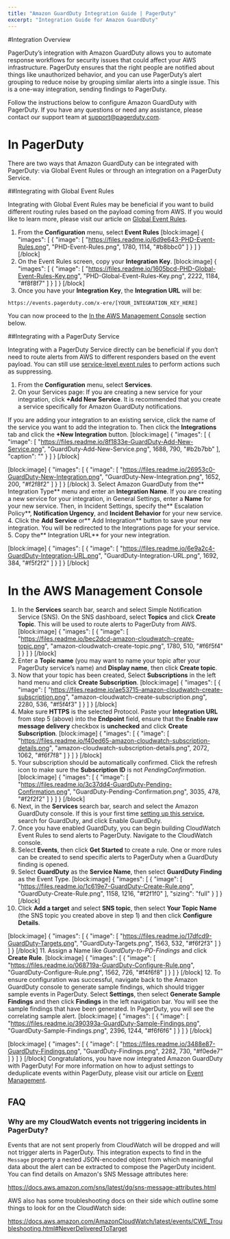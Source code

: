 ```yaml
---
title: "Amazon GuardDuty Integration Guide | PagerDuty"
excerpt: "Integration Guide for Amazon GuardDuty"
---
```

#Integration Overview

PagerDuty’s integration with Amazon GuardDuty allows you to automate response workflows for  security issues that could affect your AWS infrastructure. PagerDuty ensures that the right people are notified about things like unauthorized behavior, and you can use PagerDuty’s alert grouping to reduce noise by grouping similar alerts into a single issue. This is a one-way integration, sending findings to PagerDuty.

Follow the instructions below to configure Amazon GuardDuty with PagerDuty. If you have any questions or need any assistance, please contact our support team at <a href="mailto:support@pagerduty.com">support@pagerduty.com</a>.

# In PagerDuty 

There are two ways that Amazon GuardDuty can be integrated with PagerDuty: via Global Event Rules or through an integration on a PagerDuty Service.

##Integrating with Global Event Rules

Integrating with Global Event Rules may be beneficial if you want to build different routing rules based on the payload coming from AWS. If you would like to learn more, please visit our article on [Global Event Rules](https://support.pagerduty.com/docs/global-event-rules).  

1. From the **Configuration** menu, select **Event Rules**
[block:image]
{
  "images": [
    {
      "image": [
        "https://files.readme.io/6d9e643-PHD-Event-Rules.png",
        "PHD-Event-Rules.png",
        1780,
        1114,
        "#b8bbc0"
      ]
    }
  ]
}
[/block]
2. On the Event Rules screen, copy your **Integration Key**.
[block:image]
{
  "images": [
    {
      "image": [
        "https://files.readme.io/1605bcd-PHD-Global-Event-Rules-Key.png",
        "PHD-Global-Event-Rules-Key.png",
        2222,
        1184,
        "#f8f8f7"
      ]
    }
  ]
}
[/block]
3. Once you have your **Integration Key**, the **Integration URL** will be:

`https://events.pagerduty.com/x-ere/[YOUR_INTEGRATION_KEY_HERE]`

You can now proceed to the [In the AWS Management Console](https://support.pagerduty.com/v1/docs/aws-guardduty-integration-guide#section-in-the-aws-management-console) section below. 

##Integrating with a PagerDuty Service

Integrating with a PagerDuty Service directly can be beneficial if you don’t need to route alerts from AWS to different responders based on the event payload. You can still use [service-level event rules](https://support.pagerduty.com/docs/event-management#section-configure-event-rules-for-a-service) to perform actions such as suppressing.

1. From the **Configuration** menu, select **Services**.
2. On your Services page: If you are creating a new service for your integration, click **+Add New Service**. It is recommended that you create a service specifically for Amazon GuardDuty notifications.

If you are adding your integration to an existing service, click the name of the service you want to add the integration to. Then click the **Integrations** tab and click the **+New Integration** button.
[block:image]
{
  "images": [
    {
      "image": [
        "https://files.readme.io/8f1833e-GuardDuty-Add-New-Service.png",
        "GuardDuty-Add-New-Service.png",
        1688,
        790,
        "#b2b7bb"
      ],
      "caption": ""
    }
  ]
}
[/block]

[block:image]
{
  "images": [
    {
      "image": [
        "https://files.readme.io/26953c0-GuardDuty-New-Integration.png",
        "GuardDuty-New-Integration.png",
        1652,
        200,
        "#f2f8f2"
      ]
    }
  ]
}
[/block]
3. Select Amazon GuardDuty from the** Integration Type** menu and enter an **Integration Name**.
If you are creating a new service for your integration, in General Settings, enter a **Name** for your new service. Then, in Incident Settings, specify the** Escalation Policy**, **Notification Urgency**, and **Incident Behavior** for your new service.
4. Click the **Add Service** or** Add Integration** button to save your new integration. You will be redirected to the Integrations page for your service.
5. Copy the** Integration URL** for your new integration.

[block:image]
{
  "images": [
    {
      "image": [
        "https://files.readme.io/6e9a2c4-GuardDuty-Integration-URL.png",
        "GuardDuty-Integration-URL.png",
        1692,
        384,
        "#f5f2f2"
      ]
    }
  ]
}
[/block]
# In the AWS Management Console

1. In the **Services** search bar, search and select Simple Notification Service (SNS). On the SNS dashboard, select **Topics** and click **Create Topic**. This will be used to route alerts to PagerDuty from AWS.
[block:image]
{
  "images": [
    {
      "image": [
        "https://files.readme.io/bec2dcd-amazon-cloudwatch-create-topic.png",
        "amazon-cloudwatch-create-topic.png",
        1780,
        510,
        "#f6f5f4"
      ]
    }
  ]
}
[/block]
2. Enter a **Topic name** (you may want to name your topic after your PagerDuty service’s name) and **Display name**, then click **Create topic**. 
3. Now that your topic has been created, Select **Subscriptions** in the left hand menu and click **Create Subscription**.
[block:image]
{
  "images": [
    {
      "image": [
        "https://files.readme.io/ae53715-amazon-cloudwatch-create-subscription.png",
        "amazon-cloudwatch-create-subscription.png",
        2280,
        536,
        "#f5f4f3"
      ]
    }
  ]
}
[/block]
4. Make sure **HTTPS** is the selected Protocol. Paste your **Integration URL** from step 5 (above) into the **Endpoint** field, ensure that the **Enable raw message delivery** checkbox is **unchecked** and click **Create Subscription**.
[block:image]
{
  "images": [
    {
      "image": [
        "https://files.readme.io/f40ed65-amazon-cloudwatch-subscription-details.png",
        "amazon-cloudwatch-subscription-details.png",
        2072,
        1062,
        "#f6f7f8"
      ]
    }
  ]
}
[/block]
5. Your subscription should be automatically confirmed. Click the refresh icon to make sure the **Subscription ID** is not *PendingConfirmation*.
[block:image]
{
  "images": [
    {
      "image": [
        "https://files.readme.io/3c37dd4-GuardDuty-Pending-Confirmation.png",
        "GuardDuty-Pending-Confirmation.png",
        3035,
        478,
        "#f2f2f2"
      ]
    }
  ]
}
[/block]
6. Next, in the **Services** search bar, search and select the Amazon GuardDuty console. If this is your first time [setting up this service](https://docs.aws.amazon.com/guardduty/latest/ug/guardduty_settingup.html#guardduty_enable-gd), search for GuardDuty, and click Enable GuardDuty. 
7. Once you have enabled GuardDuty, you can begin building CloudWatch Event Rules to send alerts to PagerDuty. Navigate to the CloudWatch console.
8. Select **Events**, then click **Get Started** to create a rule. One or more rules can be created to send specific alerts to PagerDuty when a GuardDuty finding is opened.
9. Select **GuardDuty** as the **Service Name**, then select **GuardDuty Finding** as the Event Type.
[block:image]
{
  "images": [
    {
      "image": [
        "https://files.readme.io/1c619e7-GuardDuty-Create-Rule.png",
        "GuardDuty-Create-Rule.png",
        1158,
        1216,
        "#f2f1f0"
      ],
      "sizing": "full"
    }
  ]
}
[/block]
10. Click **Add a target** and select **SNS topic**, then select **Your Topic Name** (the SNS topic you created above in step 1) and then click **Configure Details**.

[block:image]
{
  "images": [
    {
      "image": [
        "https://files.readme.io/17dfcd9-GuardDuty-Targets.png",
        "GuardDuty-Targets.png",
        1563,
        532,
        "#f6f2f3"
      ]
    }
  ]
}
[/block]
11. Assign a Name like *GuardDuty-to-PD-Findings* and click **Create Rule**.
[block:image]
{
  "images": [
    {
      "image": [
        "https://files.readme.io/068719a-GuardDuty-Configure-Rule.png",
        "GuardDuty-Configure-Rule.png",
        1562,
        726,
        "#f4f6f8"
      ]
    }
  ]
}
[/block]
12. To ensure configuration was successful, navigate back to the Amazon GuardDuty console to generate sample findings, which should trigger sample events in PagerDuty. Select **Settings**, then select **Generate Sample Findings** and then click **Findings** in the left navigation bar. You will see the sample findings that have been generated. In PagerDuty, you will see the correlating sample alert. 
[block:image]
{
  "images": [
    {
      "image": [
        "https://files.readme.io/390393a-GuardDuty-Sample-Findings.png",
        "GuardDuty-Sample-Findings.png",
        2396,
        1244,
        "#f6f6f6"
      ]
    }
  ]
}
[/block]

[block:image]
{
  "images": [
    {
      "image": [
        "https://files.readme.io/3488e87-GuardDuty-Findings.png",
        "GuardDuty-Findings.png",
        2282,
        730,
        "#f0ede7"
      ]
    }
  ]
}
[/block]
Congratulations, you have now integrated Amazon GuardDuty with PagerDuty! For more information on how to adjust settings to deduplicate events within PagerDuty, please visit our article on [Event Management](https://support.pagerduty.com/docs/event-management).

## FAQ

### Why are my CloudWatch events not triggering incidents in PagerDuty?

Events that are not sent properly from CloudWatch will be dropped and will not trigger alerts in PagerDuty. This integration expects to find in the `Message` property a nested JSON-encoded object from which meaningful data about the alert can be extracted to compose the PagerDuty incident. You can find details on Amazon's SNS Message attributes here: 

https://docs.aws.amazon.com/sns/latest/dg/sns-message-attributes.html

AWS also has some troubleshooting docs on their side which outline some things to look for on the CloudWatch side:

https://docs.aws.amazon.com/AmazonCloudWatch/latest/events/CWE_Troubleshooting.html#NeverDeliveredToTarget
